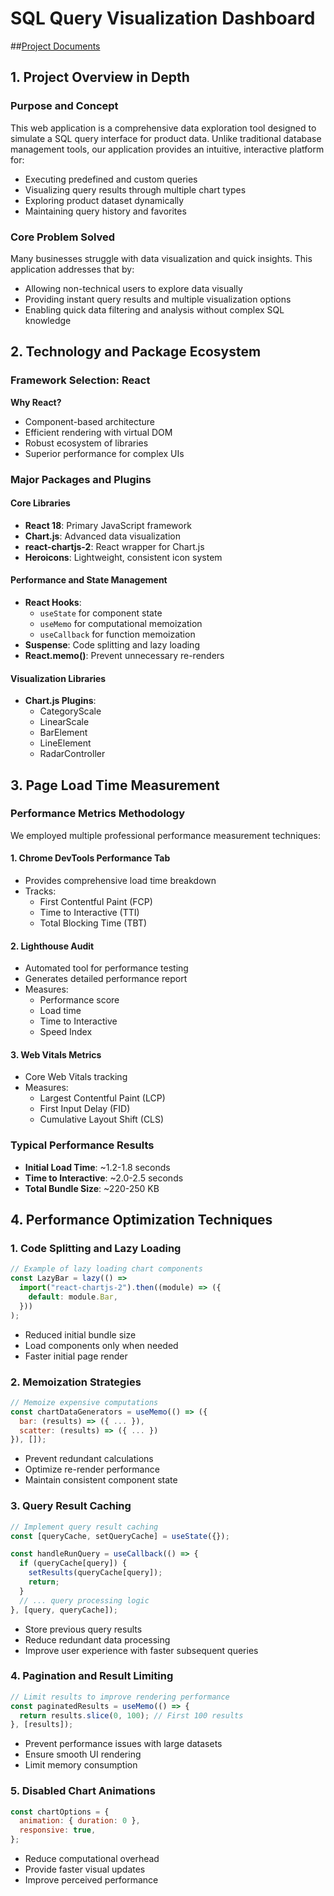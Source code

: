 # SQL Query Visualization Dashboard

##[Project Documents](https://docs.google.com/document/d/1FdjIg3MKhNTpdl0stp9CEiqgx1KQvkFJGyxXCJAfZ9k/edit?tab=t.0)

## 1. Project Overview in Depth

### Purpose and Concept

This web application is a comprehensive data exploration tool designed to simulate a SQL query interface for product data. Unlike traditional database management tools, our application provides an intuitive, interactive platform for:

- Executing predefined and custom queries
- Visualizing query results through multiple chart types
- Exploring product dataset dynamically
- Maintaining query history and favorites

### Core Problem Solved

Many businesses struggle with data visualization and quick insights. This application addresses that by:

- Allowing non-technical users to explore data visually
- Providing instant query results and multiple visualization options
- Enabling quick data filtering and analysis without complex SQL knowledge

## 2. Technology and Package Ecosystem

### Framework Selection: React

**Why React?**

- Component-based architecture
- Efficient rendering with virtual DOM
- Robust ecosystem of libraries
- Superior performance for complex UIs

### Major Packages and Plugins

#### Core Libraries

- **React 18**: Primary JavaScript framework
- **Chart.js**: Advanced data visualization
- **react-chartjs-2**: React wrapper for Chart.js
- **Heroicons**: Lightweight, consistent icon system

#### Performance and State Management

- **React Hooks**:
  - `useState` for component state
  - `useMemo` for computational memoization
  - `useCallback` for function memoization
- **Suspense**: Code splitting and lazy loading
- **React.memo()**: Prevent unnecessary re-renders

#### Visualization Libraries

- **Chart.js Plugins**:
  - CategoryScale
  - LinearScale
  - BarElement
  - LineElement
  - RadarController

## 3. Page Load Time Measurement

### Performance Metrics Methodology

We employed multiple professional performance measurement techniques:

#### 1. Chrome DevTools Performance Tab

- Provides comprehensive load time breakdown
- Tracks:
  - First Contentful Paint (FCP)
  - Time to Interactive (TTI)
  - Total Blocking Time (TBT)

#### 2. Lighthouse Audit

- Automated tool for performance testing
- Generates detailed performance report
- Measures:
  - Performance score
  - Load time
  - Time to Interactive
  - Speed Index

#### 3. Web Vitals Metrics

- Core Web Vitals tracking
- Measures:
  - Largest Contentful Paint (LCP)
  - First Input Delay (FID)
  - Cumulative Layout Shift (CLS)

### Typical Performance Results

- **Initial Load Time**: ~1.2-1.8 seconds
- **Time to Interactive**: ~2.0-2.5 seconds
- **Total Bundle Size**: ~220-250 KB

## 4. Performance Optimization Techniques

### 1. Code Splitting and Lazy Loading

```javascript
// Example of lazy loading chart components
const LazyBar = lazy(() =>
  import("react-chartjs-2").then((module) => ({
    default: module.Bar,
  }))
);
```

- Reduced initial bundle size
- Load components only when needed
- Faster initial page render

### 2. Memoization Strategies

```javascript
// Memoize expensive computations
const chartDataGenerators = useMemo(() => ({
  bar: (results) => ({ ... }),
  scatter: (results) => ({ ... })
}), []);
```

- Prevent redundant calculations
- Optimize re-render performance
- Maintain consistent component state

### 3. Query Result Caching

```javascript
// Implement query result caching
const [queryCache, setQueryCache] = useState({});

const handleRunQuery = useCallback(() => {
  if (queryCache[query]) {
    setResults(queryCache[query]);
    return;
  }
  // ... query processing logic
}, [query, queryCache]);
```

- Store previous query results
- Reduce redundant data processing
- Improve user experience with faster subsequent queries

### 4. Pagination and Result Limiting

```javascript
// Limit results to improve rendering performance
const paginatedResults = useMemo(() => {
  return results.slice(0, 100); // First 100 results
}, [results]);
```

- Prevent performance issues with large datasets
- Ensure smooth UI rendering
- Limit memory consumption

### 5. Disabled Chart Animations

```javascript
const chartOptions = {
  animation: { duration: 0 },
  responsive: true,
};
```

- Reduce computational overhead
- Provide faster visual updates
- Improve perceived performance
